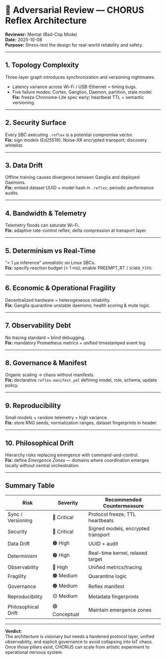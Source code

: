 # 🧨 Adversarial Review — CHORUS Reflex Architecture

**Reviewer:** Mentat (Bad-Cop Mode)  
**Date:** 2025-10-08  
**Purpose:** Stress-test the design for real-world reliability and safety.

---

## 1. Topology Complexity
Three-layer graph introduces synchronization and versioning nightmares.
- Latency variance across Wi-Fi / USB-Ethernet = timing bugs.  
- Five failure modes: Cortex, Ganglion, Daemon, partition, stale model.  
**Fix:** freeze Chronome-Lite spec early; heartbeat TTL + semantic versioning.

---

## 2. Security Surface
Every SBC executing `.reflex` is a potential compromise vector.  
**Fix:** sign models (Ed25519); Noise-XK encrypted transport; discovery whitelist.

---

## 3. Data Drift
Offline training causes divergence between Ganglia and deployed Daemons.  
**Fix:** embed dataset UUID + model hash in `.reflex`; periodic performance audits.

---

## 4. Bandwidth & Telemetry
Telemetry floods can saturate Wi-Fi.  
**Fix:** adaptive rate-control reflex; delta compression at transport layer.

---

## 5. Determinism vs Real-Time
“< 1 µs inference” unrealistic on Linux SBCs.  
**Fix:** specify reaction budget (< 1 ms); enable PREEMPT_RT / `SCHED_FIFO`.

---

## 6. Economic & Operational Fragility
Decentralized hardware = heterogeneous reliability.  
**Fix:** Ganglia quarantine unstable daemons; health scoring & mute logic.

---

## 7. Observability Debt
No tracing standard = blind debugging.  
**Fix:** mandatory Prometheus metrics + unified timestamped event log.

---

## 8. Governance & Manifest
Organic scaling → chaos without manifests.  
**Fix:** declarative `reflex-manifest.yml` defining model, role, schema, update policy.

---

## 9. Reproducibility
Small models + random telemetry = high variance.  
**Fix:** store RNG seeds, normalization ranges, dataset fingerprints in header.

---

## 10. Philosophical Drift
Hierarchy risks replacing emergence with command-and-control.  
**Fix:** define *Emergence Zones* — domains where coordination emerges locally without central orchestration.

---

## Summary Table
| Risk | Severity | Recommended Countermeasure |
|-------|-----------|-----------------------------|
| Sync / Versioning | 🔴 Critical | Protocol freeze, TTL heartbeats |
| Security | 🔴 Critical | Signed models, encrypted transport |
| Data Drift | 🟠 High | UUID + audit |
| Determinism | 🟠 High | Real-time kernel, relaxed target |
| Observability | 🔴 High | Unified metrics/tracing |
| Fragility | 🟠 Medium | Quarantine logic |
| Governance | 🟠 Medium | Reflex manifest |
| Reproducibility | 🟡 Medium | Metadata fingerprints |
| Philosophical Drift | 🟢 Conceptual | Maintain emergence zones |

---

**Verdict:**  
The architecture is visionary but needs a hardened protocol layer, unified observability, and explicit governance to avoid collapsing into IoT chaos.  
Once those pillars exist, CHORUS can scale from artistic experiment to operational nervous system.

